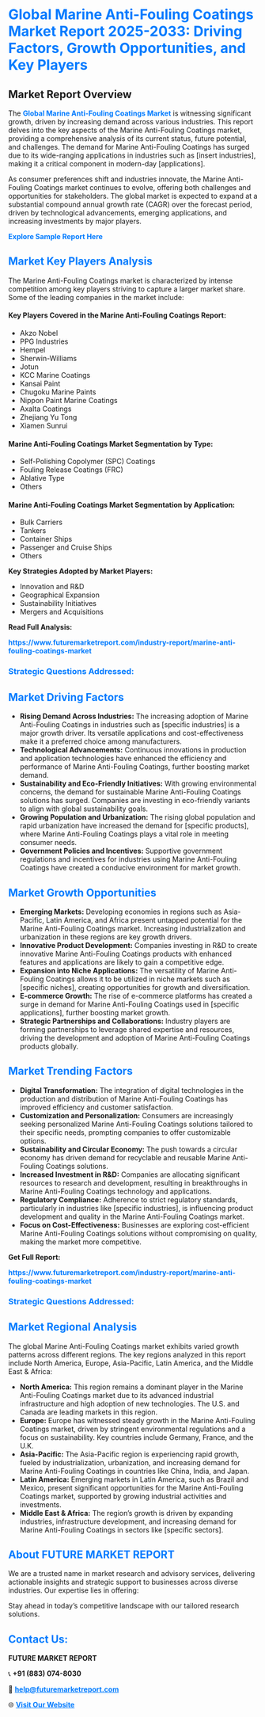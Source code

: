 <h1 style="color: #007BFF;">Global Marine Anti-Fouling Coatings Market Report 2025-2033: Driving Factors, Growth Opportunities, and Key Players</h1>

<section id="overview">
<h2>Market Report Overview</h2>
<p>The <a href="https://www.futuremarketreport.com/industry-report/marine-anti-fouling-coatings-market" style="color: #007BFF; text-decoration: none;"><strong>Global Marine Anti-Fouling Coatings Market</strong></a> is witnessing significant growth, driven by increasing demand across various industries. This report delves into the key aspects of the Marine Anti-Fouling Coatings market, providing a comprehensive analysis of its current status, future potential, and challenges. The demand for Marine Anti-Fouling Coatings has surged due to its wide-ranging applications in industries such as [insert industries], making it a critical component in modern-day [applications].</p>
<p>As consumer preferences shift and industries innovate, the Marine Anti-Fouling Coatings market continues to evolve, offering both challenges and opportunities for stakeholders. The global market is expected to expand at a substantial compound annual growth rate (CAGR) over the forecast period, driven by technological advancements, emerging applications, and increasing investments by major players.</p>
</section>

<section id="overview">
<p><a href="https://www.futuremarketreport.com/request-sample/reportId=28596" style="color: #007BFF; text-decoration: none;"><strong>Explore Sample Report Here</strong></a></p>
</section>

<section id="key-players">
<h2 style="color: #007BFF;">Market Key Players Analysis</h2>
<p>The Marine Anti-Fouling Coatings market is characterized by intense competition among key players striving to capture a larger market share. Some of the leading companies in the market include:</p>
<h4>Key Players Covered in the Marine Anti-Fouling Coatings Report:</h4>
<ul><li>Akzo Nobel</li><li>PPG Industries</li><li>Hempel</li><li>Sherwin-Williams</li><li>Jotun</li><li>KCC Marine Coatings</li><li>Kansai Paint</li><li>Chugoku Marine Paints</li><li>Nippon Paint Marine Coatings</li><li>Axalta Coatings</li><li>Zhejiang Yu Tong</li><li>Xiamen Sunrui</li></ul>
<h4>Marine Anti-Fouling Coatings Market Segmentation by Type:</h4>
<ul><li>Self-Polishing Copolymer (SPC) Coatings</li><li>Fouling Release Coatings (FRC)</li><li>Ablative Type</li><li>Others</li></ul>

<h4>Marine Anti-Fouling Coatings Market Segmentation by Application:</h4>
<ul><li>Bulk Carriers</li><li>Tankers</li><li>Container Ships</li><li>Passenger and Cruise Ships</li><li>Others</li></ul>
<p><strong>Key Strategies Adopted by Market Players:</strong></p>
<ul>
<li>Innovation and R&D</li>
<li>Geographical Expansion</li>
<li>Sustainability Initiatives</li>
<li>Mergers and Acquisitions</li>
</ul>
</section>

<section>
<p><strong>Read Full Analysis: </strong></p><a href="https://www.futuremarketreport.com/industry-report/marine-anti-fouling-coatings-market" style="color: #007BFF; text-decoration: none;"><strong>https://www.futuremarketreport.com/industry-report/marine-anti-fouling-coatings-market</strong></a>
<h3 style="color: #007BFF;">Strategic Questions Addressed:</h3>
</section>

<section id="driving-factors">
<h2 style="color: #007BFF;">Market Driving Factors</h2>
<ul>
<li><strong>Rising Demand Across Industries:</strong> The increasing adoption of Marine Anti-Fouling Coatings in industries such as [specific industries] is a major growth driver. Its versatile applications and cost-effectiveness make it a preferred choice among manufacturers.</li>
<li><strong>Technological Advancements:</strong> Continuous innovations in production and application technologies have enhanced the efficiency and performance of Marine Anti-Fouling Coatings, further boosting market demand.</li>
<li><strong>Sustainability and Eco-Friendly Initiatives:</strong> With growing environmental concerns, the demand for sustainable Marine Anti-Fouling Coatings solutions has surged. Companies are investing in eco-friendly variants to align with global sustainability goals.</li>
<li><strong>Growing Population and Urbanization:</strong> The rising global population and rapid urbanization have increased the demand for [specific products], where Marine Anti-Fouling Coatings plays a vital role in meeting consumer needs.</li>
<li><strong>Government Policies and Incentives:</strong> Supportive government regulations and incentives for industries using Marine Anti-Fouling Coatings have created a conducive environment for market growth.</li>
</ul>
</section>

<section id="growth-opportunities">
<h2 style="color: #007BFF;">Market Growth Opportunities</h2>
<ul>
<li><strong>Emerging Markets:</strong> Developing economies in regions such as Asia-Pacific, Latin America, and Africa present untapped potential for the Marine Anti-Fouling Coatings market. Increasing industrialization and urbanization in these regions are key growth drivers.</li>
<li><strong>Innovative Product Development:</strong> Companies investing in R&D to create innovative Marine Anti-Fouling Coatings products with enhanced features and applications are likely to gain a competitive edge.</li>
<li><strong>Expansion into Niche Applications:</strong> The versatility of Marine Anti-Fouling Coatings allows it to be utilized in niche markets such as [specific niches], creating opportunities for growth and diversification.</li>
<li><strong>E-commerce Growth:</strong> The rise of e-commerce platforms has created a surge in demand for Marine Anti-Fouling Coatings used in [specific applications], further boosting market growth.</li>
<li><strong>Strategic Partnerships and Collaborations:</strong> Industry players are forming partnerships to leverage shared expertise and resources, driving the development and adoption of Marine Anti-Fouling Coatings products globally.</li>
</ul>
</section>

<section id="trending-factors">
<h2 style="color: #007BFF;">Market Trending Factors</h2>
<ul>
<li><strong>Digital Transformation:</strong> The integration of digital technologies in the production and distribution of Marine Anti-Fouling Coatings has improved efficiency and customer satisfaction.</li>
<li><strong>Customization and Personalization:</strong> Consumers are increasingly seeking personalized Marine Anti-Fouling Coatings solutions tailored to their specific needs, prompting companies to offer customizable options.</li>
<li><strong>Sustainability and Circular Economy:</strong> The push towards a circular economy has driven demand for recyclable and reusable Marine Anti-Fouling Coatings solutions.</li>
<li><strong>Increased Investment in R&D:</strong> Companies are allocating significant resources to research and development, resulting in breakthroughs in Marine Anti-Fouling Coatings technology and applications.</li>
<li><strong>Regulatory Compliance:</strong> Adherence to strict regulatory standards, particularly in industries like [specific industries], is influencing product development and quality in the Marine Anti-Fouling Coatings market.</li>
<li><strong>Focus on Cost-Effectiveness:</strong> Businesses are exploring cost-efficient Marine Anti-Fouling Coatings solutions without compromising on quality, making the market more competitive.</li>
</ul>
</section>

<section>
<p><strong>Get Full Report: </strong></p><a href="https://www.futuremarketreport.com/industry-report/marine-anti-fouling-coatings-market" style="color: #007BFF; text-decoration: none;"><strong>https://www.futuremarketreport.com/industry-report/marine-anti-fouling-coatings-market</strong></a>
<h3 style="color: #007BFF;">Strategic Questions Addressed:</h3>
</section>


<section id="regional-analysis">
<h2 style="color: #007BFF;">Market Regional Analysis</h2>
<p>The global Marine Anti-Fouling Coatings market exhibits varied growth patterns across different regions. The key regions analyzed in this report include North America, Europe, Asia-Pacific, Latin America, and the Middle East & Africa:</p>
<ul>
<li><strong>North America:</strong> This region remains a dominant player in the Marine Anti-Fouling Coatings market due to its advanced industrial infrastructure and high adoption of new technologies. The U.S. and Canada are leading markets in this region.</li>
<li><strong>Europe:</strong> Europe has witnessed steady growth in the Marine Anti-Fouling Coatings market, driven by stringent environmental regulations and a focus on sustainability. Key countries include Germany, France, and the U.K.</li>
<li><strong>Asia-Pacific:</strong> The Asia-Pacific region is experiencing rapid growth, fueled by industrialization, urbanization, and increasing demand for Marine Anti-Fouling Coatings in countries like China, India, and Japan.</li>
<li><strong>Latin America:</strong> Emerging markets in Latin America, such as Brazil and Mexico, present significant opportunities for the Marine Anti-Fouling Coatings market, supported by growing industrial activities and investments.</li>
<li><strong>Middle East & Africa:</strong> The region’s growth is driven by expanding industries, infrastructure development, and increasing demand for Marine Anti-Fouling Coatings in sectors like [specific sectors].</li>
</ul>
</section>

<footer>
<h2 style="color: #007BFF;">About FUTURE MARKET REPORT</h2>
<p>We are a trusted name in market research and advisory services, delivering actionable insights and strategic support to businesses across diverse industries. Our expertise lies in offering:</p>

<p>Stay ahead in today’s competitive landscape with our tailored research solutions.</p>

<h2 style="color: #007BFF;">Contact Us:</h2>
<p><strong>FUTURE MARKET REPORT</strong></p>
<p>📞 <strong>+91 (883) 074-8030</strong></p>
<p>📧 <strong><a href="mailto:help@futuremarketreport.com" style="color: #007BFF;">help@futuremarketreport.com</a></strong></p>
<p>🌐 <strong><a href="https://www.futuremarketreport.com/" style="color: #007BFF;">Visit Our Website</a></strong></p>
</footer>